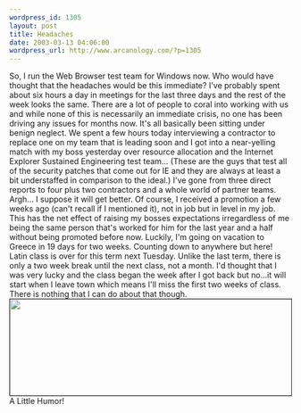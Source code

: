 ```yaml
--- 
wordpress_id: 1305
layout: post
title: Headaches
date: 2003-03-13 04:06:00
wordpress_url: http://www.arcanology.com/?p=1305
---
```

So, I run the Web Browser test team for Windows now. Who would have thought that the headaches would be this immediate? I've probably spent about six hours a day in meetings for the last three days and the rest of the week looks the same. There are a lot of people to coral into working with us and while none of this is necessarily an immediate crisis, no one has been driving any issues for months now. It's all basically been sitting under benign neglect. We spent a few hours today interviewing a contractor to replace one on my team that is leading soon and I got into a near-yelling match with my boss yesterday over resource allocation and the Internet Explorer Sustained Engineering test team... (These are the guys that test all of the security patches that come out for IE and they are always at least a bit understaffed in comparison to the ideal.) I've gone from three direct reports to four plus two contractors and a whole world of partner teams. Argh... I suppose it will get better. Of course, I received a promotion a few weeks ago (can't recall if I mentioned it), not in job but in level in my job. This has the net effect of raising my bosses expectations irregardless of me being the same person that's worked for him for the last year and a half without being promoted before now. Luckily, I'm going on vacation to Greece in 19 days for two weeks. Counting down to anywhere but here! Latin class is over for this term next Tuesday. Unlike the last term, there is only a two week break until the next class, not a month. I'd thought that I was very lucky and the class began the week after I got back but no...it will start when I leave town which means I'll miss the first two weeks of class. There is nothing that I can do about that though. <a href="http://www.mnftiu.cc/mnftiu.cc/war18.html"><img width="634" height="173" border="1" src="http://www.mnftiu.cc/mnftiu.cc/images/war.108.gif" /></a> A Little Humor!
